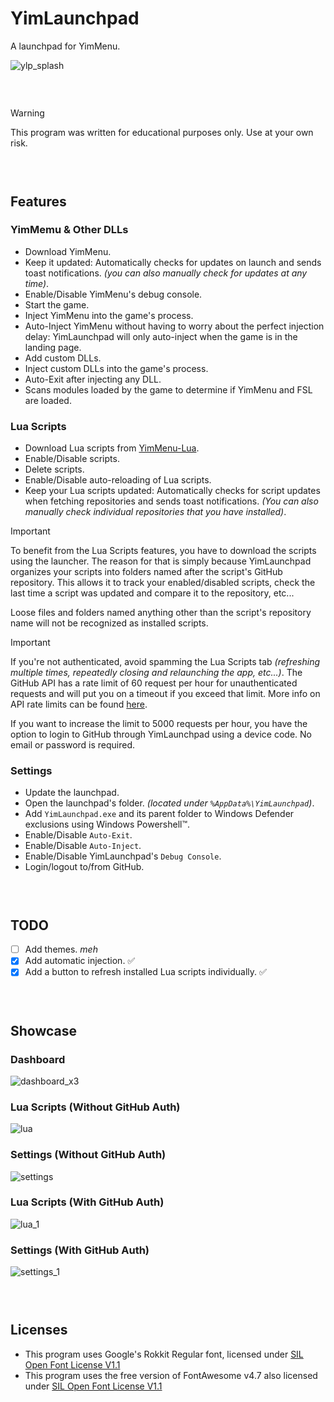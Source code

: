 # YimLaunchpad
A launchpad for YimMenu.

![ylp_splash](https://github.com/user-attachments/assets/0acf2233-078a-4cce-a0a7-d7b84d91682b)

###  


> [!WARNING]
> This program was written for educational purposes only. Use at your own risk.

###  

## Features

### YimMemu & Other DLLs

- Download YimMenu.
- Keep it updated: Automatically checks for updates on launch and sends toast notifications. *(you can also manually check for updates at any time)*.
- Enable/Disable YimMenu's debug console.
- Start the game.
- Inject YimMenu into the game's process.
- Auto-Inject YimMenu without having to worry about the perfect injection delay: YimLaunchpad will only auto-inject when the game is in the landing page.
- Add custom DLLs.
- Inject custom DLLs into the game's process.
- Auto-Exit after injecting any DLL.
- Scans modules loaded by the game to determine if YimMenu and FSL are loaded.

### Lua Scripts

- Download Lua scripts from [YimMenu-Lua](https://github.com/YimMenu-Lua).
- Enable/Disable scripts.
- Delete scripts.
- Enable/Disable auto-reloading of Lua scripts.
- Keep your Lua scripts updated: Automatically checks for script updates when fetching repositories and sends toast notifications. *(You can also manually check individual repositories that you have installed)*.

> [!IMPORTANT]
> To benefit from the Lua Scripts features, you have to download the scripts using the launcher. The reason for that is simply because YimLaunchpad organizes your scripts into folders named after the script's GitHub repository. This allows it to track your enabled/disabled scripts, check the last time a script was updated and compare it to the repository, etc...
>
> Loose files and folders named anything other than the script's repository name will not be recognized as installed scripts.

> [!IMPORTANT]
> If you're not authenticated, avoid spamming the Lua Scripts tab *(refreshing multiple times, repeatedly closing and relaunching the app, etc...)*. The GitHub API has a rate limit of 60 request per hour for unauthenticated requests and will put you on a timeout if you exceed that limit. More info on API rate limits can be found [here](https://docs.github.com/en/rest/using-the-rest-api/rate-limits-for-the-rest-api?apiVersion=2022-11-28).
>
> If you want to increase the limit to 5000 requests per hour, you have the option to login to GitHub through YimLaunchpad using a device code. No email or password is required.

### Settings

- Update the launchpad.
- Open the launchpad's folder. *(located under `%AppData%\YimLaunchpad`)*.
- Add `YimLaunchpad.exe` and its parent folder to Windows Defender exclusions using Windows Powershell™.
- Enable/Disable `Auto-Exit`.
- Enable/Disable `Auto-Inject`.
- Enable/Disable YimLaunchpad's `Debug Console`.
- Login/logout to/from GitHub.

###  

## TODO

- [ ] Add themes. *meh*
- [x] Add automatic injection. ✅
- [x] Add a button to refresh installed Lua scripts individually. ✅

###  

## Showcase

### Dashboard

![dashboard_x3](https://github.com/user-attachments/assets/f4ed5ecf-3d10-40ad-b86d-85146d071ef3)

### Lua Scripts (Without GitHub Auth)

![lua](https://github.com/user-attachments/assets/866f2dde-b743-43e7-a265-df3dd62ad08d)

### Settings (Without GitHub Auth)

![settings](https://github.com/user-attachments/assets/2c53073f-8424-4bcc-b273-9d17da324d1e)

### Lua Scripts (With GitHub Auth)

![lua_1](https://github.com/user-attachments/assets/32a292e9-54f0-4bff-aeeb-e86b11e70ec5)

### Settings (With GitHub Auth)

![settings_1](https://github.com/user-attachments/assets/95038fea-a22d-4ee4-b955-41b9ebcb6899)

###  

## Licenses

- This program uses Google's Rokkit Regular font, licensed under [SIL Open Font License V1.1](https://openfontlicense.org/open-font-license-official-text/)
- This program uses the free version of FontAwesome v4.7 also licensed under [SIL Open Font License V1.1](https://openfontlicense.org/open-font-license-official-text/)
